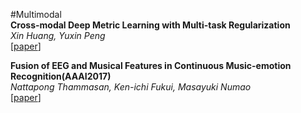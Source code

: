 #Multimodal  
**Cross-modal Deep Metric Learning with Multi-task Regularization**  
*Xin Huang, Yuxin Peng*  
[[paper](https://arxiv.org/abs/1703.07026)]  

**Fusion of EEG and Musical Features in Continuous Music-emotion Recognition(AAAI2017)**  
*Nattapong Thammasan, Ken-ichi Fukui, Masayuki Numao*  
[[paper](https://arxiv.org/abs/1611.10120)]  

